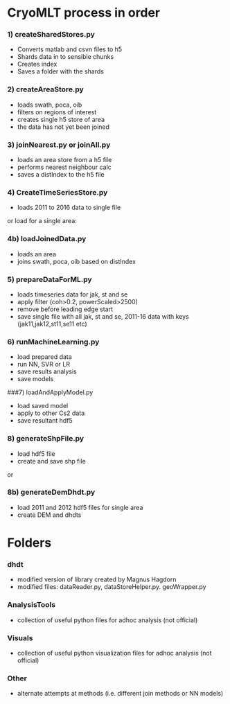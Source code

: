 # CryoMLT process in order

### 1) createSharedStores.py
- Converts matlab and csvn files to h5
- Shards data in to sensible chunks
- Creates index
- Saves a folder with the shards

### 2) createAreaStore.py
- loads swath, poca, oib
- filters on regions of interest
- creates single h5 store of area
- the data has not yet been joined

### 3) joinNearest.py or joinAll.py
- loads an area store from a h5 file
- performs nearest neighbour calc
- saves a distIndex to the h5 file

### 4) CreateTimeSeriesStore.py
- loads 2011 to 2016 data to single file

or load for a single area:
### 4b) loadJoinedData.py
- loads an area
- joins swath, poca, oib based on distIndex

### 5) prepareDataForML.py
- loads timeseries data for jak, st and se
- apply filter (coh>0.2, powerScaled>2500)
- remove before leading edge start
- save single file with all jak, st and se, 2011-16 data with keys (jak11,jak12,st11,se11 etc)

### 6) runMachineLearning.py
- load prepared data
- run NN, SVR or LR
- save results analysis
- save models

###7) loadAndApplyModel.py
- load saved model
- apply to other Cs2 data
- save resultant hdf5

### 8) generateShpFile.py
- load hdf5 file
- create and save shp file

or
### 8b) generateDemDhdt.py
- load 2011 and 2012 hdf5 files for single area
- create DEM and dhdts


# Folders

### dhdt
- modified version of library created by Magnus Hagdorn
- modified files: dataReader.py, dataStoreHelper.py. geoWrapper.py

### AnalysisTools
- collection of useful python files for adhoc analysis (not official)

### Visuals
- collection of useful python visualization files for adhoc analysis (not official)

### Other
- alternate attempts at methods (i.e. different join methods or NN models)





